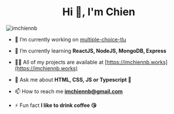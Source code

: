 <h1 align="center">Hi 👋, I'm Chien</h1>

<p align="left" width="30px"> <img src="https://komarev.com/ghpvc/?username=imchiennb" alt="imchiennb" /> </p>

- 🔭 I’m currently working on [multiple-choice-tlu](https://github.com/imchiennb/multiple-choice-tlu)

- 🌱 I’m currently learning **ReactJS, NodeJS, MongoDB, Express**

- 👨‍💻 All of my projects are available at [https://imchiennb.works](https://imchiennb.works)

- 💬 Ask me about **HTML, CSS, JS or Typescript 🚀**

- 📫 How to reach me **imchiennb@gmail.com**

- ⚡ Fun fact **I like to drink coffee 😘**

<!-- <p align="left"><img src="https://devicons.github.io/devicon/devicon.git/icons/react/react-original-wordmark.svg" alt="react" width="20" height="20"/> <img src="https://devicons.github.io/devicon/devicon.git/icons/bootstrap/bootstrap-plain.svg" alt="bootstrap" width="20" height="20"/> <img src="https://devicons.github.io/devicon/devicon.git/icons/css3/css3-original-wordmark.svg" alt="css3" width="20" height="20"/> <img src="https://devicons.github.io/devicon/devicon.git/icons/html5/html5-original-wordmark.svg" alt="html5" width="20" height="20"/> <img src="https://devicons.github.io/devicon/devicon.git/icons/javascript/javascript-original.svg" alt="javascript" width="20" height="20"/> <img src="https://devicons.github.io/devicon/devicon.git/icons/mongodb/mongodb-original-wordmark.svg" alt="mongodb" width="20" height="20"/> <img src="https://devicons.github.io/devicon/devicon.git/icons/php/php-original.svg" alt="php" width="20" height="20"/> <img src="https://devicons.github.io/devicon/devicon.git/icons/express/express-original-wordmark.svg" alt="express" width="20" height="20"/></p><p align="center"> -->
<!-- <a href="https://twitter.com/imchiennb" target="blank"><img align="center" src="https://cdn.jsdelivr.net/npm/simple-icons@3.0.1/icons/twitter.svg" alt="imchiennb" height="20" width="20" /></a>
<a href="https://fb.com/imchiennb" target="blank"><img align="center" src="https://cdn.jsdelivr.net/npm/simple-icons@3.0.1/icons/facebook.svg" alt="imchiennb" height="20" width="20" /></a>
<a href="https://instagram.com/___im_chiennb" target="blank"><img align="center" src="https://cdn.jsdelivr.net/npm/simple-icons@3.0.1/icons/instagram.svg" alt="___im_chiennb" height="20" width="20" /></a> -->
</p>
